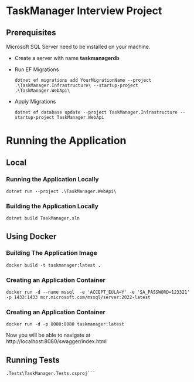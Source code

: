 # TaskManager Interview Project

##  Prerequisites
Microsoft SQL Server need to be installed on your machine.
* Create a server with name **taskmanagerdb**

* Run EF Migrations

  ```dotnet ef migrations add YourMigrationName --project .\TaskManager.Infrastructure\ --startup-project .\TaskManager.WebApi\```
* Apply Migrations

  ```dotnet ef database update --project TaskManager.Infrastructure --startup-project TaskManager.WebApi```

# Running the Application

## Local

### Running the Application Locally

```dotnet run --project .\TaskManager.WebApi\```

### Building the Application Locally

```dotnet build TaskManager.sln```

## Using Docker

### Building The Application Image

```docker build -t taskmanager:latest .```

### Creating an Application Container
```docker run -d --name mssql  -e 'ACCEPT_EULA=Y' -e 'SA_PASSWORD=123321' -p 1433:1433 mcr.microsoft.com/mssql/server:2022-latest ```

### Creating an Application Container
```docker run -d -p 8080:8080 taskmanager:latest```

Now you will be able to navigate at http://localhost:8080/swagger/index.html


## Running Tests

```dotnet test .\TaskManager
.Tests\TaskManager.Tests.csproj```


